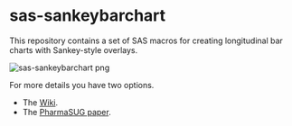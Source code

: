 # sas-sankeybarchart
This repository contains a set of SAS macros for creating longitudinal bar charts with Sankey-style overlays. 

![sas-sankeybarchart png](https://github.com/RhoInc/sas-sankeybarchart/blob/master/img/mo1.png)

For more details you have two options.
- The [Wiki](https://github.com/RhoInc/sas-sankeybarchart/wiki).
- The [PharmaSUG paper](https://github.com/RhoInc/sas-sankeybarchart/blob/master/paper/SankeyBarCharts.pdf).
